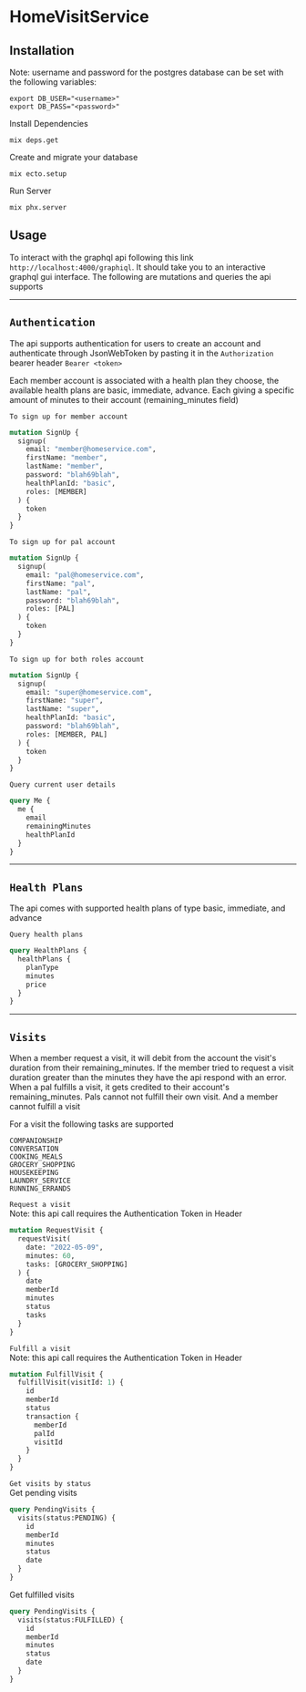 # HomeVisitService

## Installation

Note: username and password for the postgres database can be set with the following variables:
```
export DB_USER="<username>"
export DB_PASS="<password>"
```

Install Dependencies
```
mix deps.get
```

Create and migrate your database
```
mix ecto.setup
```

Run Server
```
mix phx.server
```

## Usage

To interact with the graphql api following this link ```http://localhost:4000/graphiql```. It should take you to an interactive graphql gui interface. The following are mutations and queries the api supports

----

## ```Authentication```
The api supports authentication for users to create an account and authenticate through JsonWebToken by pasting it in the ```Authorization``` bearer header ```Bearer <token>```

Each member account is associated with a health plan they choose, the available health plans are basic, immediate, advance. Each giving a specific amount of minutes to their account (remaining_minutes field)


```To sign up for member account```
```graphql
mutation SignUp {
  signup(
    email: "member@homeservice.com",
    firstName: "member",
    lastName: "member",
    password: "blah69blah",
    healthPlanId: "basic",
    roles: [MEMBER]
  ) {
    token
  }
}
```

```To sign up for pal account```
```graphql
mutation SignUp {
  signup(
    email: "pal@homeservice.com",
    firstName: "pal",
    lastName: "pal",
    password: "blah69blah",
    roles: [PAL]
  ) {
    token
  }
}
```

```To sign up for both roles account```
```graphql
mutation SignUp {
  signup(
    email: "super@homeservice.com",
    firstName: "super",
    lastName: "super",
    healthPlanId: "basic",
    password: "blah69blah",
    roles: [MEMBER, PAL]
  ) {
    token
  }
}
```

```Query current user details```
```graphql
query Me {
  me {
    email
    remainingMinutes
    healthPlanId
  }
}
```

----
## ```Health Plans```

The api comes with supported health plans of type basic, immediate, and advance

```Query health plans```
```graphql
query HealthPlans {
  healthPlans {
    planType
    minutes
    price
  }
}
```

----
## ```Visits```
When a member request a visit, it will debit from the account the visit's duration from their remaining_minutes. If the member tried to request a visit duration greater than the minutes they have the api respond with an error. When a pal fulfills a visit, it gets credited to their account's remaining_minutes. Pals cannot not fulfill their own visit. And a member cannot fulfill a visit

For a visit the following tasks are supported
```
COMPANIONSHIP
CONVERSATION
COOKING_MEALS
GROCERY_SHOPPING
HOUSEKEEPING
LAUNDRY_SERVICE
RUNNING_ERRANDS
```

```Request a visit```
<br />
Note: this api call requires the Authentication Token in Header
```graphql
mutation RequestVisit {
  requestVisit(
    date: "2022-05-09", 
    minutes: 60, 
    tasks: [GROCERY_SHOPPING]
  ) {
    date
    memberId
    minutes
    status
    tasks
  }
}
```

```Fulfill a visit```
<br />
Note: this api call requires the Authentication Token in Header
```graphql
mutation FulfillVisit {
  fulfillVisit(visitId: 1) {
    id
    memberId
    status
    transaction {
      memberId
      palId
      visitId
    }
  }
}
```

``` Get visits by status ```
<br />
Get pending visits
```graphql
query PendingVisits {
  visits(status:PENDING) {
    id
    memberId
    minutes
    status
    date
  }
}
```
Get fulfilled visits
```graphql
query PendingVisits {
  visits(status:FULFILLED) {
    id
    memberId
    minutes
    status
    date
  }
}
```

